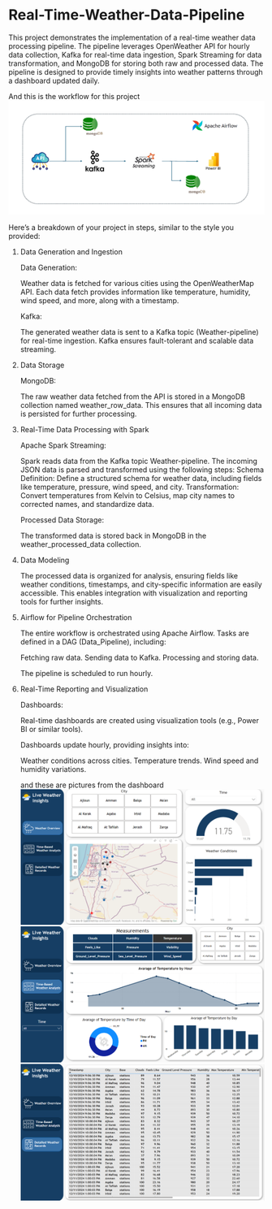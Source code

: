 # Real-Time-Weather-Data-Pipeline
This project demonstrates the implementation of a real-time weather data processing pipeline. 
The pipeline leverages OpenWeather API for hourly data collection, Kafka for real-time data ingestion, Spark Streaming for data transformation, and MongoDB for storing both raw and processed data. The pipeline is designed to provide timely insights into weather patterns through a dashboard updated daily.

And this is the workflow for this project
![Alt text for the image](images/Workflow.png)




Here’s a breakdown of your project in steps, similar to the style you provided:

1. Data Generation and Ingestion

   Data Generation:

      Weather data is fetched for various cities using the OpenWeatherMap API.
      Each data fetch provides information like temperature, humidity, wind speed, and more, along with a timestamp.

   Kafka:
   
      The generated weather data is sent to a Kafka topic (Weather-pipeline) for real-time ingestion.
      Kafka ensures fault-tolerant and scalable data streaming.

2. Data Storage
   
   MongoDB:
   
      The raw weather data fetched from the API is stored in a MongoDB collection named weather_row_data.
      This ensures that all incoming data is persisted for further processing.



3. Real-Time Data Processing with Spark
   
   Apache Spark Streaming:
   
      Spark reads data from the Kafka topic Weather-pipeline.
      The incoming JSON data is parsed and transformed using the following steps:
              Schema Definition: Define a structured schema for weather data, including fields like temperature, pressure, wind speed, and city.
              Transformation: Convert temperatures from Kelvin to Celsius, map city names to corrected names, and standardize data.
   
   Processed Data Storage:
   
      The transformed data is stored back in MongoDB in the weather_processed_data collection.



4. Data Modeling
   
      The processed data is organized for analysis, ensuring fields like weather conditions, timestamps, and city-specific information are easily accessible.
      This enables integration with visualization and reporting tools for further insights.


5. Airflow for Pipeline Orchestration
   
      The entire workflow is orchestrated using Apache Airflow.
      Tasks are defined in a DAG (Data_Pipeline), including:

      Fetching raw data.
      Sending data to Kafka.
      Processing and storing data.

      The pipeline is scheduled to run hourly.

6. Real-Time Reporting and Visualization
    
   Dashboards:

      Real-time dashboards are created using visualization tools (e.g., Power BI or similar tools).

      Dashboards update hourly, providing insights into:

   Weather conditions across cities.
   Temperature trends.
   Wind speed and humidity variations.

   and these are pictures from the dashboard
   ![Alt text for the image](images/png1.png)
   ![Alt text for the image](images/png2.png)
   ![Alt text for the image](images/png3.png)
